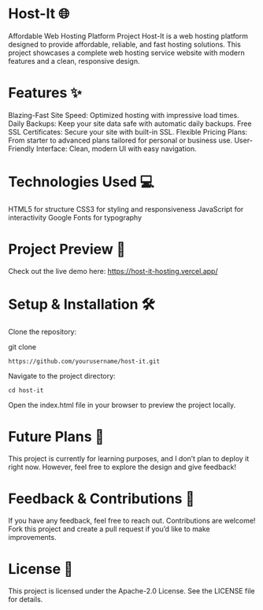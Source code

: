 # Host-It 🌐
Affordable Web Hosting Platform Project
Host-It is a web hosting platform designed to provide affordable, reliable, and fast hosting solutions. This project showcases a complete web hosting service website with modern features and a clean, responsive design.

# Features ✨
Blazing-Fast Site Speed: Optimized hosting with impressive load times.
Daily Backups: Keep your site data safe with automatic daily backups.
Free SSL Certificates: Secure your site with built-in SSL.
Flexible Pricing Plans: From starter to advanced plans tailored for personal or business use.
User-Friendly Interface: Clean, modern UI with easy navigation.

# Technologies Used 💻
HTML5 for structure
CSS3 for styling and responsiveness
JavaScript for interactivity
Google Fonts for typography

# Project Preview 🚀
Check out the live demo here: https://host-it-hosting.vercel.app/

# Setup & Installation 🛠️
Clone the repository:

git clone 
```
https://github.com/yourusername/host-it.git
```

Navigate to the project directory:
```
cd host-it
```
Open the index.html file in your browser to preview the project locally.


# Future Plans 🔮
This project is currently for learning purposes, and I don’t plan to deploy it right now. However, feel free to explore the design and give feedback!

# Feedback & Contributions 🤝
If you have any feedback, feel free to reach out. Contributions are welcome! Fork this project and create a pull request if you’d like to make improvements.

# License 📝
This project is licensed under the Apache-2.0 License. See the LICENSE file for details.

